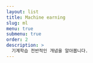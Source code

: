 ```yaml
---
layout: list
title: Machine earning
slug: ml
menu: true
submenu: true
order: 2
description: >
  기계학습 전반적인 개념을 알아봅니다.
---
```

